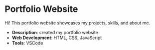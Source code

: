 # Portfolio Website
Hi! This portfolio website showcases my projects, skills, and about me.


- **Description**: created my portfolio website
- **Web Development**: HTML, CSS, JavaScript
- **Tools**: VSCode
